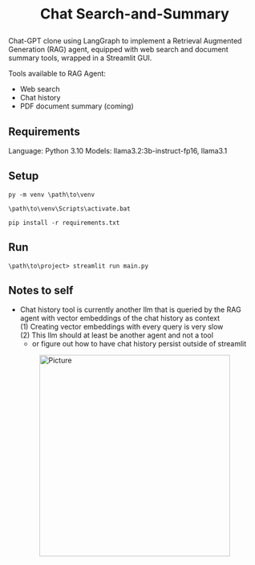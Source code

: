
<h1> <p style="text-align:center;"> Chat Search-and-Summary <p> </h1>

Chat-GPT clone using LangGraph to implement a Retrieval Augmented Generation (RAG) agent, equipped with web search and document summary tools, wrapped in a Streamlit GUI.

Tools available to RAG Agent:
- Web search
- Chat history
- PDF document summary (coming)

## Requirements
Language: Python 3.10
Models: llama3.2:3b-instruct-fp16, llama3.1

## Setup
```
py -m venv \path\to\venv

\path\to\venv\Scripts\activate.bat

pip install -r requirements.txt
```

## Run
```\path\to\project> streamlit run main.py```

## Notes to self
- Chat history tool is currently another llm that is queried by the RAG agent with vector embeddings of the chat history as context  
(1) Creating vector embeddings with every query is very slow\
(2) This llm should at least be another agent and not a tool
    - or figure out how to have chat history persist outside of streamlit

<img src="chat-search-and-summary.png" 
        alt="Picture" 
        width="380" 
        height="401" 
        style="display: block; margin: 0 auto" />
